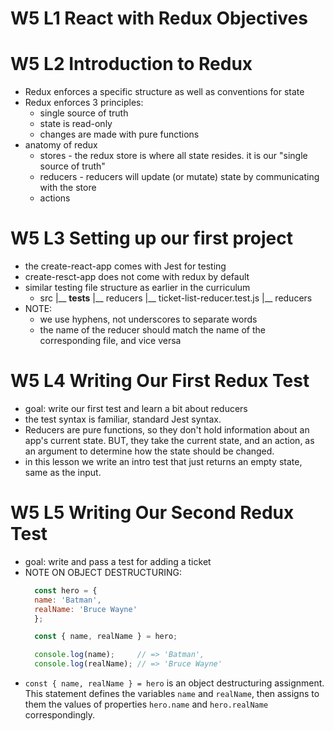 

# W5 L1 React with Redux Objectives

# W5 L2 Introduction to Redux
  - Redux enforces a specific structure as well as conventions for state
  - Redux enforces 3 principles:
    - single source of truth
    - state is read-only
    - changes are made with pure functions
  - anatomy of redux
    - stores - the redux store is where all state resides. it is our "single source of truth"
    - reducers - reducers will update (or mutate) state by communicating with the store
    - actions

# W5 L3 Setting up our first project
  - the create-react-app comes with Jest for testing
  - create-resct-app does not come with redux by default
  - similar testing file structure as earlier in the curriculum
    - src
      |__ __tests__
        |__ reducers
          |__ ticket-list-reducer.test.js
      |__ reducers
  - NOTE:
    - we use hyphens, not underscores to separate words
    - the name of the reducer should match the name of the corresponding file, and vice versa
       

# W5 L4 Writing Our First Redux Test
  - goal: write our first test and learn a bit about reducers
  - the test syntax is familiar, standard Jest syntax.
  - Reducers are pure functions, so they don't hold information about an app's current state. BUT, they take the current state, and an action, as an argument to determine how the state should be changed.
  - in this lesson we write an intro test that just returns an empty state, same as the input. 

# W5 L5 Writing Our Second Redux Test
  - goal: write and pass a test for adding a ticket
  - NOTE ON OBJECT DESTRUCTURING:
      ```js
        const hero = {
        name: 'Batman',
        realName: 'Bruce Wayne'
        };

        const { name, realName } = hero;

        console.log(name);     // => 'Batman',
        console.log(realName); // => 'Bruce Wayne'
      ```
  - `const { name, realName } = hero` is an object destructuring assignment. This statement defines the variables `name` and `realName`, then assigns to them the values of properties `hero.name` and `hero.realName` correspondingly.
